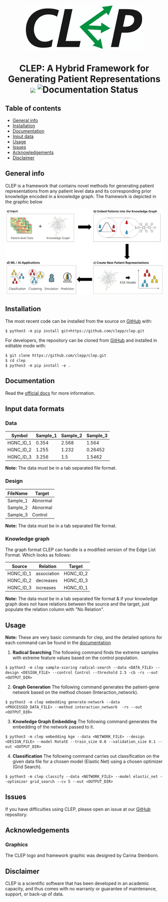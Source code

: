 <p align="center">
  <img src="docs/source/logo.jpg">
</p>

<h1 align="center">
  CLEP: A Hybrid Framework for Generating Patient Representations
  <br/>
  <img src="https://travis-ci.com/clepp/clep.svg?branch=master" />
  <img src='https://readthedocs.org/projects/clep/badge/?version=latest' alt='Documentation Status' />
</h1>

## Table of contents
* [General info](#general-info)
* [Installation](#installation)
* [Documentation](#documentation)
* [Input data](#input-data-formats)
* [Usage](#usage)
* [Issues](#issues)
* [Acknowledgements](#acknowledgements)
* [Disclaimer](#disclaimer)

## General info
CLEP is a framework that contains novel methods for generating patient representations from any patient level data and its corresponding prior knowledge encoded in a knowledge graph. The framework is depicted in the graphic below

<p align="center">
  <img src="docs/source/framework.jpg">
</p>

## Installation

The most recent code can be installed from the source on [GitHub](https://github.com/clepp/clep) with:

```
$ python3 -m pip install git+https://github.com/clepp/clep.git
```

For developers, the repository can be cloned from [GitHub](https://github.com/clepp/clep) and installed in editable mode with:

```
$ git clone https://github.com/clepp/clep.git
$ cd clep
$ python3 -m pip install -e .
```

## Documentation
Read the [official docs](https://clep.readthedocs.io/en/latest/) for more information.

## Input data formats

### Data

| Symbol | Sample_1 | Sample_2 | Sample_3 |
| ------ | -------- | -------- | -------- |
| HGNC_ID_1 | 0.354 | 2.568 | 1.564 |
| HGNC_ID_2 | 1.255 | 1.232 | 0.26452 |
| HGNC_ID_3 | 3.256 | 1.5 | 1.5462 |

**Note:** The data must be in a tab separated file format.

### Design

| FileName | Target |
| -------- | ------ |
| Sample_1 | Abnormal |
| Sample_2 | Abnormal |
| Sample_3 | Control |

**Note:** The data must be in a tab separated file format.


### Knowledge graph
The graph format CLEP can handle is a modified version of the Edge List Format. Which looks as follows:

| Source | Relation | Target |
| ------ | -------- | ------ |
| HGNC_ID_1 | association | HGNC_ID_2
| HGNC_ID_2 | decreases | HGNC_ID_3
| HGNC_ID_3 | increases | HGNC_ID_1
    
**Note:** The data must be in a tab separated file format & if your knowledge graph does not have relations between the source and the target, just populate the relation column with "No Relation".


## Usage
**Note:** These are very basic commands for clep, and the detailed options for each command can be found in the [documentation](#documentation)
1. **Radical Searching**
The following command finds the extreme samples with extreme feature values based on the control population.

```
$ python3 -m clep sample-scoring radical-search --data <DATA_FILE> --design <DESIGN_FILE> --control Control --threshold 2.5 -cb -rs --out <OUTPUT_DIR>
```

2. **Graph Generation**
The following command generates the patient-gene network based on the method chosen (Interaction_network).

```
$ python3 -m clep embedding generate-network --data <PROCESSED_DATA_FILE> --method interaction_network  -rs --out <OUTPUT_DIR>
```

3. **Knowledge Graph Embedding**
The following command generates the embedding of the network passed to it.

```
$ python3 -m clep embedding kge --data <NETWORK_FILE> --design <DESIGN_FILE> --model RotatE --train_size 0.8 --validation_size 0.1 --out <OUTPUT_DIR>
```

4. **Classification**
The following command carries out classification on the given data file for a chosen model (Elastic Net) using a chosen optimizer (Grid Search).

```
$ python3 -m clep classify --data <NETWORK_FILE> --model elastic_net --optimizer grid_search --cv 5 --out <OUTPUT_DIR>
```

## Issues
If you have difficulties using CLEP, please open an issue at our [GitHub](https://github.com/clepp/clep) repository.


## Acknowledgements
### Graphics
The CLEP logo and framework graphic was designed by Carina Steinborn.

## Disclaimer
CLEP is a scientific software that has been developed in an academic capacity, and thus comes with no warranty or guarantee of maintenance, support, or back-up of data.
